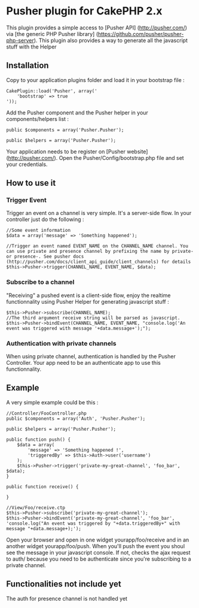 # Pusher plugin for CakePHP 2.x

This plugin provides a simple access to [Pusher API] (http://pusher.com/) via [the generic PHP Pusher library] (https://github.com/pusher/pusher-php-server).
This plugin also provides a way to generate all the javascript stuff with the Helper

Installation
------------

Copy to your application plugins folder and load it in your bootstrap file :

	CakePlugin::load('Pusher', array('
		'bootstrap' => true
	'));

Add the Pusher component and the Pusher helper in your components/helpers list :
	
	public $components = array('Pusher.Pusher');

	public $helpers = array('Pusher.Pusher');

Your application needs to be register on [Pusher website] (http://pusher.com/). Open the Pusher/Config/bootstrap.php file and set your credentials.

How to use it
-------------

### Trigger Event

Trigger an event on a channel is very simple. It's a server-side flow. In your controller just do the following :

	//Some event information
	$data = array('message' => 'Something happened');

	//Trigger an event named EVENT_NAME on the CHANNEL_NAME channel. You can use private and presence channel by prefixing the name by private- or presence-. See pusher docs (http://pusher.com/docs/client_api_guide/client_channels) for details
	$this->Pusher->trigger(CHANNEL_NAME, EVENT_NAME, $data);

### Subscribe to a channel

"Receiving" a pushed event is a client-side flow, enjoy the realtime functionnality using Pusher Helper for generating javascript stuff :

	$this->Pusher->subscribe(CHANNEL_NAME);
	//The third argument receive string will be parsed as javascript.
	$this->Pusher->bindEvent(CHANNEL_NAME, EVENT_NAME, "console.log('An event was triggered with message '+data.message+');");

### Authentication with private channels

When using private channel, authentication is handled by the Pusher Controller. Your app need to be an authenticate app to use this functionnality.

Example
-------

A very simple example could be this :

	//Controller/FooController.php
	public $components = array('Auth', 'Pusher.Pusher');

	public $helpers = array('Pusher.Pusher');

	public function push() {
		$data = array(
			'message' => 'Something happened !',
			'triggeredBy' => $this->Auth->user('username')
		);
		$this->Pusher->trigger('private-my-great-channel', 'foo_bar', $data);
	}

	public function receive() {

	}

	//View/Foo/receive.ctp
	$this->Pusher->subscribe('private-my-great-channel');
	$this->Pusher->bindEvent('private-my-great-channel', 'foo_bar', 'console.log("An event was triggered by "+data.triggeredBy+" with message "+data.message+);');

Open your browser and open in one widget yourapp/foo/receive and in an another widget yourapp/foo/push. When you'll push the event you shoul see the message in your javascript console. If not, checks the ajax request to auth/ because you need to be authenticate since you're subscribing to a private channel.

Functionalities not include yet
------------------------------

The auth for presence channel is not handled yet

